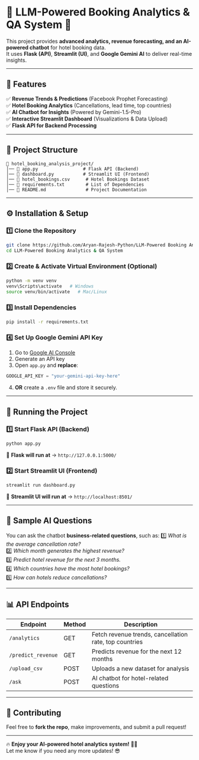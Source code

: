 # 🏨 LLM-Powered Booking Analytics & QA System 🚀

This project provides **advanced analytics, revenue forecasting, and an AI-powered chatbot** for hotel booking data.  
It uses **Flask (API)**, **Streamlit (UI)**, and **Google Gemini AI** to deliver real-time insights.  

---

## **🚀 Features**
✅ **Revenue Trends & Predictions** (Facebook Prophet Forecasting)  
✅ **Hotel Booking Analytics** (Cancellations, lead time, top countries)  
✅ **AI Chatbot for Insights** (Powered by Gemini-1.5-Pro)  
✅ **Interactive Streamlit Dashboard** (Visualizations & Data Upload)  
✅ **Flask API for Backend Processing**  

---

## **📂 Project Structure**
```
📂 hotel_booking_analysis_project/
│── 📄 app.py                 # Flask API (Backend)
│── 📄 dashboard.py           # Streamlit UI (Frontend)             
│── 📄 hotel_bookings.csv      # Hotel Bookings Dataset
│── 📄 requirements.txt        # List of Dependencies
│── 📄 README.md               # Project Documentation
```

---

## **⚙️ Installation & Setup**
### **1️⃣ Clone the Repository**
```bash
git clone https://github.com/Aryan-Rajesh-Python/LLM-Powered Booking Analytics & QA System.git
cd LLM-Powered Booking Analytics & QA System
```

### **2️⃣ Create & Activate Virtual Environment (Optional)**
```bash
python -m venv venv
venv\Scripts\activate   # Windows
source venv/bin/activate   # Mac/Linux
```

### **3️⃣ Install Dependencies**
```bash
pip install -r requirements.txt
```

### **4️⃣ Set Up Google Gemini API Key**
1. Go to [Google AI Console](https://ai.google.dev/)  
2. Generate an API key  
3. Open `app.py` and **replace**:
```python
GOOGLE_API_KEY = "your-gemini-api-key-here"
```
4. **OR** create a `.env` file and store it securely.

---

## **🚀 Running the Project**
### **1️⃣ Start Flask API (Backend)**
```bash
python app.py
```
📌 **Flask will run at** → `http://127.0.0.1:5000/`

### **2️⃣ Start Streamlit UI (Frontend)**
```bash
streamlit run dashboard.py
```
📌 **Streamlit UI will run at** → `http://localhost:8501/`

---

## **🔮 Sample AI Questions**
You can ask the chatbot **business-related questions**, such as:
1️⃣ *What is the average cancellation rate?*  
2️⃣ *Which month generates the highest revenue?*  
3️⃣ *Predict hotel revenue for the next 3 months.*  
4️⃣ *Which countries have the most hotel bookings?*  
5️⃣ *How can hotels reduce cancellations?*  

---

## **📊 API Endpoints**
| Endpoint             | Method | Description |
|----------------------|--------|-------------|
| `/analytics`        | GET    | Fetch revenue trends, cancellation rate, top countries |
| `/predict_revenue`  | GET    | Predicts revenue for the next 12 months |
| `/upload_csv`       | POST   | Uploads a new dataset for analysis |
| `/ask`             | POST   | AI chatbot for hotel-related questions |

---

## **🤝 Contributing**
Feel free to **fork the repo**, make improvements, and submit a pull request!  

---

🔥 **Enjoy your AI-powered hotel analytics system!** 🚀💪  
Let me know if you need any more updates! 😎
